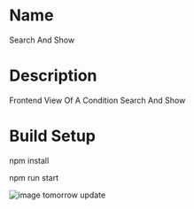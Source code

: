 # Name
Search And Show

# Description
Frontend View Of A Condition Search And Show 

# Build Setup
npm install

npm run start

![image](https://user-images.githubusercontent.com/39610621/115391432-0ca23480-a212-11eb-9454-2970dcd2754e.png)
tomorrow update
